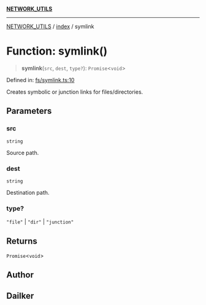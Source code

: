 [**NETWORK_UTILS**](../../README.md)

***

[NETWORK_UTILS](../../README.md) / [index](../README.md) / symlink

# Function: symlink()

> **symlink**(`src`, `dest`, `type?`): `Promise`\<`void`\>

Defined in: [fs/symlink.ts:10](https://github.com/dailker/everyutil/blob/26e2bb73429918cf0d08899e9efd90b82a42c92e/src/fs/symlink.ts#L10)

Creates symbolic or junction links for files/directories.

## Parameters

### src

`string`

Source path.

### dest

`string`

Destination path.

### type?

`"file"` | `"dir"` | `"junction"`

## Returns

`Promise`\<`void`\>

## Author

## Dailker
